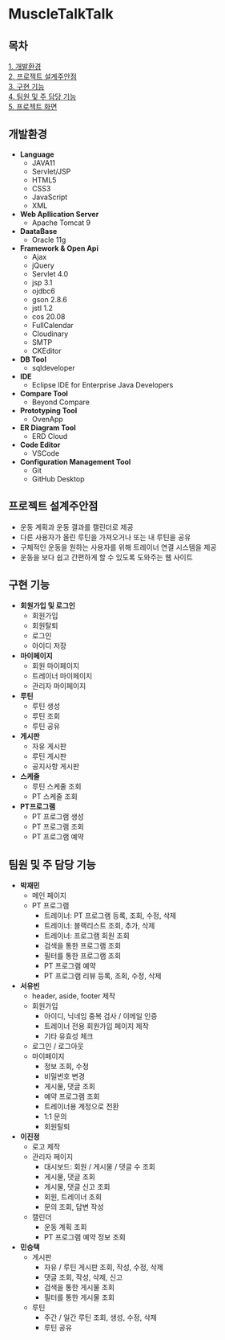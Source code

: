 # MuscleTalkTalk

## 목차
[1. 개발환경](#개발환경)  
[2. 프로젝트 설계주안점](#프로젝트-설계주안점)  
[3. 구현 기능](#구현-기능)  
[4. 팀원 및 주 담당 기능](#팀원-및-주-담당-기능)  
[5. 프로젝트 화면](https://github.com/JaeMinPark0224/MuscleTalkTalk/blob/main/muscleTalkTalk_%EC%B5%9C%EC%A2%85%EB%B0%9C%ED%91%9C.pdf)  

## 개발환경
+ **Language**
    + JAVA11
    + Servlet/JSP
    + HTML5
    + CSS3
    + JavaScript
    + XML
+ **Web Apllication Server**
    + Apache Tomcat 9
+ **DaataBase**
    + Oracle 11g
+ **Framework & Open Api**
    + Ajax
    + jQuery
    + Servlet 4.0
    + jsp 3.1
    + ojdbc6
    + gson 2.8.6
    + jstl 1.2
    + cos 20.08
    + FullCalendar
    + Cloudinary
    + SMTP
    + CKEditor
+ **DB Tool**
    + sqldeveloper
+ **IDE**
    + Eclipse IDE for Enterprise Java Developers
+ **Compare Tool**
    + Beyond Compare
+ **Prototyping Tool**
    + OvenApp
+ **ER Diagram Tool**
    + ERD Cloud
+ **Code Editor**
    + VSCode
+ **Configuration Management Tool**
    + Git
    + GitHub Desktop
## 프로젝트 설계주안점
+ 운동 계획과 운동 결과를 캘린더로 제공
+ 다른 사용자가 올린 루틴을 가져오거나 또는 내 루틴을 공유
+ 구체적인 운동을 원하는 사용자를 위해 트레이너 연결 시스템을 제공
+ 운동을 보다 쉽고 간편하게 할 수 있도록 도와주는 웹 사이트

## 구현 기능
+ **회원가입 및 로그인**
    + 회원가입
    + 회원탈퇴
    + 로그인
    + 아이디 저장
+ **마이페이지**
    + 회원 마이페이지
    + 트레이너 마이페이지
    + 관리자 마이페이지
+ **루틴**
    + 루틴 생성
    + 루틴 조회
    + 루틴 공유
+ **게시판**
    + 자유 게시판
    + 루틴 게시판
    + 공지사항 게시판
+ **스케줄**
    + 루틴 스케줄 조회
    + PT 스케줄 조회
+ **PT프로그램**
    + PT 프로그램 생성
    + PT 프로그램 조회
    + PT 프로그램 예약
## 팀원 및 주 담당 기능
+ **박재민**
    + 메인 페이지
    + PT 프로그램
        + 트레이너: PT 프로그램 등록, 조회, 수정, 삭제
        + 트레이너: 블랙리스트 조회, 추가, 삭제
        + 트레이너: 프로그램 회원 조회
        + 검색을 통한 프로그램 조회
        + 필터를 통한 프로그램 조회
        + PT 프로그램 예약
        + PT 프로그램 리뷰 등록, 조회, 수정, 삭제
+ **서유빈**
    + header, aside, footer 제작
    + 회원가입
        + 아이디, 닉네임 중복 검사 / 이메일 인증
        + 트레이너 전용 회원가입 페이지 제작
        + 기타 유효성 체크
    + 로그인 / 로그아웃
    + 마이페이지
        + 정보 조회, 수정
        + 비밀번호 변경
        + 게시물, 댓글 조회
        + 예약 프로그램 조회
        + 트레이너용 계정으로 전환
        + 1:1 문의
        + 회원탈퇴
+ **이진정**
    + 로고 제작
    + 관리자 페이지
        + 대시보드: 회원 / 게시물 / 댓글 수 조회
        + 게시물, 댓글 조회
        + 게시물, 댓글 신고 조회
        + 회원, 트레이너 조회
        + 문의 조회, 답변 작성
    + 캘린더
        + 운동 계획 조회
        + PT 프로그램 예약 정보 조회
+ **민승택**
    + 게시판
        + 자유 / 루틴 게시판 조회, 작성, 수정, 삭제
        + 댓글 조회, 작성, 삭제, 신고
        + 검색을 통한 게시물 조회
        + 필터를 통한 게시물 조회
    + 루틴
        + 주간 / 일간 루틴 조회, 생성, 수정, 삭제
        + 루틴 공유
